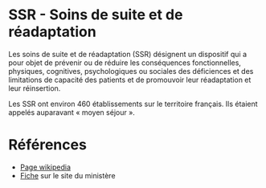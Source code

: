 # SSR - Soins de suite et de réadaptation
<!-- SPDX-License-Identifier: MPL-2.0 -->

Les soins de suite et de réadaptation (SSR) désignent un dispositif qui a pour objet de prévenir ou de réduire les conséquences fonctionnelles, physiques, cognitives, psychologiques ou sociales des déficiences et des limitations de capacité des patients et de promouvoir leur réadaptation et leur réinsertion. 

Les SSR ont environ 460 établissements sur le territoire français. 
Ils étaient appelés auparavant « moyen séjour ».

# Références

- [Page wikipedia](https://fr.wikipedia.org/wiki/Soins_de_suite_et_de_r%C3%A9adaptation)
- [Fiche](https://solidarites-sante.gouv.fr/soins-et-maladies/prises-en-charge-specialisees/ssr) sur le site du ministère 